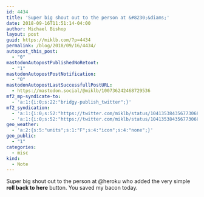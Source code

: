 ```yaml
---
id: 4434
title: 'Super big shout out to the person at &#8230;&diams;'
date: 2018-09-16T11:51:14-04:00
author: Michael Bishop
layout: post
guid: https://miklb.com/?p=4434
permalink: /blog/2018/09/16/4434/
autopost_this_post:
  - "0"
mastodonAutopostPublishedNoRetoot:
  - "1"
mastodonAutopostPostNotification:
  - "0"
mastodonAutopostLastSuccessfullPostURL:
  - https://mastodon.social/@miklb/100736242468729536
mf2_mp-syndicate-to:
  - 'a:1:{i:0;s:22:"bridgy-publish_twitter";}'
mf2_syndication:
  - 'a:1:{i:0;s:52:"https://twitter.com/miklb/status/1041353843567730688";}'
  - 'a:1:{i:0;s:52:"https://twitter.com/miklb/status/1041353843567730688";}'
geo_weather:
  - 'a:2:{s:5:"units";s:1:"F";s:4:"icon";s:4:"none";}'
geo_public:
  - "1"
categories:
  - misc
kind:
  - Note
---
```

Super big shout out to the person at @heroku who added the very simple **roll back to here** button. You saved my bacon today.